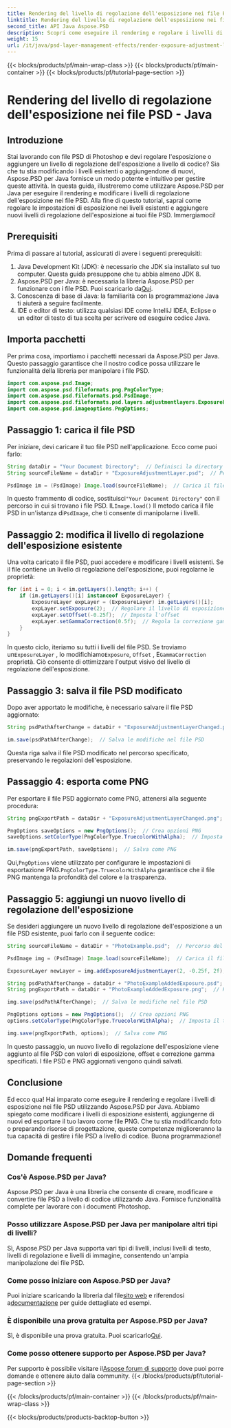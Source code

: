 ```yaml
---
title: Rendering del livello di regolazione dell'esposizione nei file PSD - Java
linktitle: Rendering del livello di regolazione dell'esposizione nei file PSD - Java
second_title: API Java Aspose.PSD
description: Scopri come eseguire il rendering e regolare i livelli di esposizione nei file PSD utilizzando Aspose.PSD per Java. Guida passo passo con esempi di codice per modificare e aggiungere livelli di esposizione.
weight: 15
url: /it/java/psd-layer-management-effects/render-exposure-adjustment-layer-psd/
---
```


{{< blocks/products/pf/main-wrap-class >}}
{{< blocks/products/pf/main-container >}}
{{< blocks/products/pf/tutorial-page-section >}}

# Rendering del livello di regolazione dell'esposizione nei file PSD - Java

## Introduzione

Stai lavorando con file PSD di Photoshop e devi regolare l'esposizione o aggiungere un livello di regolazione dell'esposizione a livello di codice? Sia che tu stia modificando i livelli esistenti o aggiungendone di nuovi, Aspose.PSD per Java fornisce un modo potente e intuitivo per gestire queste attività. In questa guida, illustreremo come utilizzare Aspose.PSD per Java per eseguire il rendering e modificare i livelli di regolazione dell'esposizione nei file PSD. Alla fine di questo tutorial, saprai come regolare le impostazioni di esposizione nei livelli esistenti e aggiungere nuovi livelli di regolazione dell'esposizione ai tuoi file PSD. Immergiamoci!

## Prerequisiti

Prima di passare al tutorial, assicurati di avere i seguenti prerequisiti:

1. Java Development Kit (JDK): è necessario che JDK sia installato sul tuo computer. Questa guida presuppone che tu abbia almeno JDK 8.
2.  Aspose.PSD per Java: è necessaria la libreria Aspose.PSD per funzionare con i file PSD. Puoi scaricarlo da[Qui](https://releases.aspose.com/psd/java/).
3. Conoscenza di base di Java: la familiarità con la programmazione Java ti aiuterà a seguire facilmente.
4. IDE o editor di testo: utilizza qualsiasi IDE come IntelliJ IDEA, Eclipse o un editor di testo di tua scelta per scrivere ed eseguire codice Java.

## Importa pacchetti

Per prima cosa, importiamo i pacchetti necessari da Aspose.PSD per Java. Questo passaggio garantisce che il nostro codice possa utilizzare le funzionalità della libreria per manipolare i file PSD.

```java
import com.aspose.psd.Image;
import com.aspose.psd.fileformats.png.PngColorType;
import com.aspose.psd.fileformats.psd.PsdImage;
import com.aspose.psd.fileformats.psd.layers.adjustmentlayers.ExposureLayer;
import com.aspose.psd.imageoptions.PngOptions;
```

## Passaggio 1: carica il file PSD

Per iniziare, devi caricare il tuo file PSD nell'applicazione. Ecco come puoi farlo:

```java
String dataDir = "Your Document Directory";  // Definisci la directory dei tuoi documenti
String sourceFileName = dataDir + "ExposureAdjustmentLayer.psd";  // Percorso del file PSD di origine

PsdImage im = (PsdImage) Image.load(sourceFileName);  // Carica il file PSD
```

 In questo frammento di codice, sostituisci`"Your Document Directory"` con il percorso in cui si trovano i file PSD. IL`Image.load()` Il metodo carica il file PSD in un'istanza di`PsdImage`, che ti consente di manipolarne i livelli.

## Passaggio 2: modifica il livello di regolazione dell'esposizione esistente

Una volta caricato il file PSD, puoi accedere e modificare i livelli esistenti. Se il file contiene un livello di regolazione dell'esposizione, puoi regolarne le proprietà:

```java
for (int i = 0; i < im.getLayers().length; i++) {
    if (im.getLayers()[i] instanceof ExposureLayer) {
        ExposureLayer expLayer = (ExposureLayer) im.getLayers()[i];
        expLayer.setExposure(2);  // Regolare il livello di esposizione
        expLayer.setOffset(-0.25f);  // Imposta l'offset
        expLayer.setGammaCorrection(0.5f);  // Regola la correzione gamma
    }
}
```

In questo ciclo, iteriamo su tutti i livelli del file PSD. Se troviamo un`ExposureLayer` , lo modifichiamo`Exposure`, `Offset` , E`GammaCorrection` proprietà. Ciò consente di ottimizzare l'output visivo del livello di regolazione dell'esposizione.

## Passaggio 3: salva il file PSD modificato

Dopo aver apportato le modifiche, è necessario salvare il file PSD aggiornato:

```java
String psdPathAfterChange = dataDir + "ExposureAdjustmentLayerChanged.psd";  // Percorso per salvare il file PSD modificato

im.save(psdPathAfterChange);  // Salva le modifiche nel file PSD
```

Questa riga salva il file PSD modificato nel percorso specificato, preservando le regolazioni dell'esposizione.

## Passaggio 4: esporta come PNG

Per esportare il file PSD aggiornato come PNG, attenersi alla seguente procedura:

```java
String pngExportPath = dataDir + "ExposureAdjustmentLayerChanged.png";  // Percorso per salvare il file PNG

PngOptions saveOptions = new PngOptions();  // Crea opzioni PNG
saveOptions.setColorType(PngColorType.TruecolorWithAlpha);  // Imposta il tipo di colore su Truecolor con Alpha

im.save(pngExportPath, saveOptions);  // Salva come PNG
```

 Qui,`PngOptions` viene utilizzato per configurare le impostazioni di esportazione PNG.`PngColorType.TruecolorWithAlpha` garantisce che il file PNG mantenga la profondità del colore e la trasparenza.

## Passaggio 5: aggiungi un nuovo livello di regolazione dell'esposizione

Se desideri aggiungere un nuovo livello di regolazione dell'esposizione a un file PSD esistente, puoi farlo con il seguente codice:

```java
String sourceFileName = dataDir + "PhotoExample.psd";  // Percorso del file PSD di origine

PsdImage img = (PsdImage) Image.load(sourceFileName);  // Carica il file PSD

ExposureLayer newLayer = img.addExposureAdjustmentLayer(2, -0.25f, 2f);  // Aggiungi un nuovo livello di regolazione dell'esposizione

String psdPathAfterChange = dataDir + "PhotoExampleAddedExposure.psd";  // Percorso per salvare il file PSD modificato
String pngExportPath = dataDir + "PhotoExampleAddedExposure.png";  // Percorso per salvare il file PNG

img.save(psdPathAfterChange);  // Salva le modifiche nel file PSD

PngOptions options = new PngOptions();  // Crea opzioni PNG
options.setColorType(PngColorType.TruecolorWithAlpha);  // Imposta il tipo di colore su Truecolor con Alpha

img.save(pngExportPath, options);  // Salva come PNG
```

In questo passaggio, un nuovo livello di regolazione dell'esposizione viene aggiunto al file PSD con valori di esposizione, offset e correzione gamma specificati. I file PSD e PNG aggiornati vengono quindi salvati.

## Conclusione

Ed ecco qua! Hai imparato come eseguire il rendering e regolare i livelli di esposizione nei file PSD utilizzando Aspose.PSD per Java. Abbiamo spiegato come modificare i livelli di esposizione esistenti, aggiungerne di nuovi ed esportare il tuo lavoro come file PNG. Che tu stia modificando foto o preparando risorse di progettazione, queste competenze miglioreranno la tua capacità di gestire i file PSD a livello di codice. Buona programmazione!

## Domande frequenti

### Cos'è Aspose.PSD per Java?

Aspose.PSD per Java è una libreria che consente di creare, modificare e convertire file PSD a livello di codice utilizzando Java. Fornisce funzionalità complete per lavorare con i documenti Photoshop.

### Posso utilizzare Aspose.PSD per Java per manipolare altri tipi di livelli?

Sì, Aspose.PSD per Java supporta vari tipi di livelli, inclusi livelli di testo, livelli di regolazione e livelli di immagine, consentendo un'ampia manipolazione dei file PSD.

### Come posso iniziare con Aspose.PSD per Java?

 Puoi iniziare scaricando la libreria dal file[sito web](https://releases.aspose.com/psd/java/) e riferendosi a[documentazione](https://reference.aspose.com/psd/java/) per guide dettagliate ed esempi.

### È disponibile una prova gratuita per Aspose.PSD per Java?

 Sì, è disponibile una prova gratuita. Puoi scaricarlo[Qui](https://releases.aspose.com/).

### Come posso ottenere supporto per Aspose.PSD per Java?

 Per supporto è possibile visitare il[Aspose forum di supporto](https://forum.aspose.com/c/psd/34) dove puoi porre domande e ottenere aiuto dalla community.
{{< /blocks/products/pf/tutorial-page-section >}}

{{< /blocks/products/pf/main-container >}}
{{< /blocks/products/pf/main-wrap-class >}}

{{< blocks/products/products-backtop-button >}}
